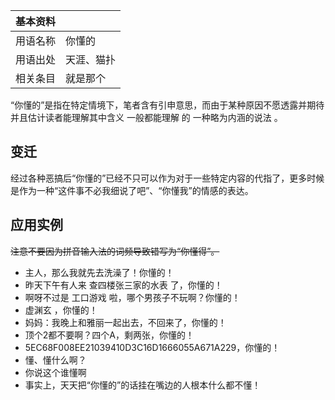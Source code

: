 |  **基本资料**  ||
|---|---|
|用语名称  |  你懂的   |
|用语出处  |  天涯、猫扑   |
|相关条目  |  就是那个   |
  
“你懂的”是指在特定情境下，笔者含有引申意思，而由于某种原因不愿透露并期待并且估计读者能理解其中含义  一般都能理解  的  一种略为内涵的说法  。

##  变迁

经过各种恶搞后“你懂的”已经不只可以作为对于一些特定内容的代指了，更多时候是作为一种“这件事不必我细说了吧”、“你懂我”的情感的表达。

##  应用实例

~~注意不要因为拼音输入法的词频导致错写为“你懂得”。~~

  * 主人，那么我就先去洗澡了！你懂的！ 
  * 昨天下午有人来  查四楼张三家的水表  了，你懂的！ 
  * 啊呀不过是  工口游戏  啦，哪个男孩子不玩啊？你懂的！ 
  * 虚渊玄  ，你懂的！ 
  * 妈妈：我晚上和雅丽一起出去，不回来了，你懂的！ 
  * 顶个2都不要啊？四个A，剩两张，你懂的！ 
  * 5EC68F008EE21039410D3C16D1666055A671A229，你懂的！ 
  * 懂、懂什么啊？ 
  * 你说这个谁懂啊 
  * 事实上，天天把“你懂的”的话挂在嘴边的人根本什么都不懂！ 

